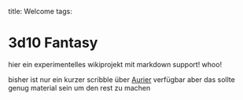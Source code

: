 title: Welcome
tags: 

# 3d10 Fantasy
hier ein experimentelles wikiprojekt mit markdown support! whoo!

bisher ist nur ein kurzer scribble über [Aurier](/3d10/aurier) verfügbar aber das sollte genug material sein um den rest zu machen